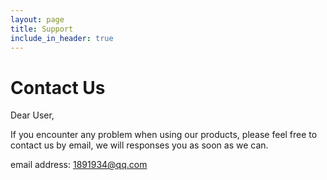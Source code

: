 ```yaml
---
layout: page
title: Support
include_in_header: true
---
```


# Contact Us

Dear User,

If you encounter any problem when using our products, please feel free to contact us by email, we will responses you as soon as we can.

email address: 1891934@qq.com

